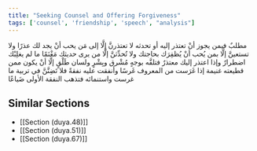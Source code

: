 ```yaml
---
title: "Seeking Counsel and Offering Forgiveness"
tags: ['counsel', 'friendship', 'speech', "analysis"]
---
```


 مطلبٌ فيمن يجوز أنْ تعتذر إليه أو تحدثه لا تعتذرنَّ إلَّا إلى مَن يحب أنْ يجد لك عذرًا ولا تستعينَّ إلَّا بمن يُحب أنْ يُظفِرَك بحاجتك ولا تُحدِّثنَّ إلَّا من يرى حديثك مَغْنَمًا ما لم يغلِبْك اضطرارٌ  وإذا اعتذر إليك معتذرٌ فتلقَّه بوجهٍ مُشْرق وبِشْرٍ ولسان طَلْقٍ إلَّا أنْ يكون ممن قطيعته غنيمة  إذا غَرَست من المعروف غَرسًا وأنفقت عليه نفقةً فلا تَضِنَّنَّ في تربية ما غرست واستنمائه فتذهب النفقة الأولى ضَياعًا

## Similar Sections
- [[Section (duya.48)]]
 - [[Section (duya.51)]]
 - [[Section (duya.67)]]
